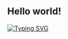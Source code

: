## Hello world!

[![Typing SVG](https://readme-typing-svg.herokuapp.com?color=%2336BCF7&lines=Test+text+auto+write)](https://git.io/typing-svg)
